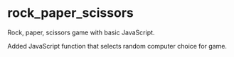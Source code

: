 # rock_paper_scissors
Rock, paper, scissors game with basic JavaScript.

Added JavaScript function that selects random computer choice for game.

